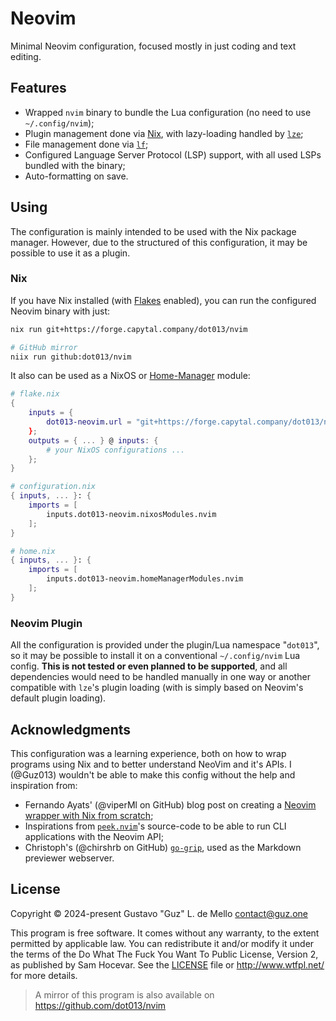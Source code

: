
# Neovim

Minimal Neovim configuration, focused mostly in just coding and text editing.

## Features

- Wrapped `nvim` binary to bundle the Lua configuration (no need to use `~/.config/nvim`);
- Plugin management done via [Nix](https://nixos.org), with lazy-loading handled by [`lze`](https://github.com/BirdeeHub/lze/);
- File management done via [`lf`](https://github.com/gokcehan/lf);
- Configured Language Server Protocol (LSP) support, with all used LSPs bundled with the binary;
- Auto-formatting on save.

## Using

The configuration is mainly intended to be used with the Nix package manager. However,
due to the structured of this configuration, it may be possible to use it as a plugin.

### Nix

If you have Nix installed (with [Flakes](https://wiki.nixos.org/wiki/Flakes) enabled),
you can run the configured Neovim binary with just:

```sh
nix run git+https://forge.capytal.company/dot013/nvim

# GitHub mirror
niix run github:dot013/nvim
```

It also can be used as a NixOS or [Home-Manager](https://github.com/nix-community/home-manager)
module:

```nix
# flake.nix
{
    inputs = {
        dot013-neovim.url = "git+https://forge.capytal.company/dot013/nvim"
    };
    outputs = { ... } @ inputs: {
        # your NixOS configurations ...
    };
}
```
```nix
# configuration.nix
{ inputs, ... }: {
    imports = [
        inputs.dot013-neovim.nixosModules.nvim
    ];
}
```
```nix
# home.nix
{ inputs, ... }: {
    imports = [
        inputs.dot013-neovim.homeManagerModules.nvim
    ];
}
```

### Neovim Plugin

All the configuration is provided under the plugin/Lua namespace "`dot013`", so it may be possible
to install it on a conventional `~/.config/nvim` Lua config. **This is not tested or even
planned to be supported**, and all dependencies would need to be handled manually in one
way or another compatible with `lze`'s plugin loading (with is simply based on Neovim's default
plugin loading).

## Acknowledgments

This configuration was a learning experience, both on how to wrap programs using Nix and
to better understand NeoVim and it's APIs. I (@Guz013) wouldn't be able to make this config
without the help and inspiration from:

- Fernando Ayats' (@viperMl on GitHub) blog post on creating a [Neovim wrapper with Nix from scratch](https://ayats.org/blog/neovim-wrapper);
- Inspirations from [`peek.nvim`](https://github.com/toppair/peek.nvim)'s source-code to be able to
  run CLI applications with the Neovim API;
- Christoph's (@chirshrb on GitHub) [`go-grip`](https://github.com/chrishrb/go-grip), used as the
  Markdown previewer webserver.

## License

Copyright &copy; 2024-present Gustavo "Guz" L. de Mello <contact@guz.one>

This program is free software. It comes without any warranty, to
the extent permitted by applicable law. You can redistribute it
and/or modify it under the terms of the Do What The Fuck You Want
To Public License, Version 2, as published by Sam Hocevar. See
the [LICENSE](./LICENSE) file or http://www.wtfpl.net/ for more details.

> A mirror of this program is also available on https://github.com/dot013/nvim


